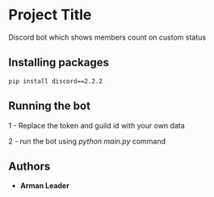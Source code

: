 # Project Title

Discord bot which shows members count on custom status 

## Installing packages

    pip install discord==2.2.2
  
## Running the bot

1 - Replace the token and guild id with your own data

2 - run the bot using *python main.py* command

## Authors

  - **Arman Leader** 
